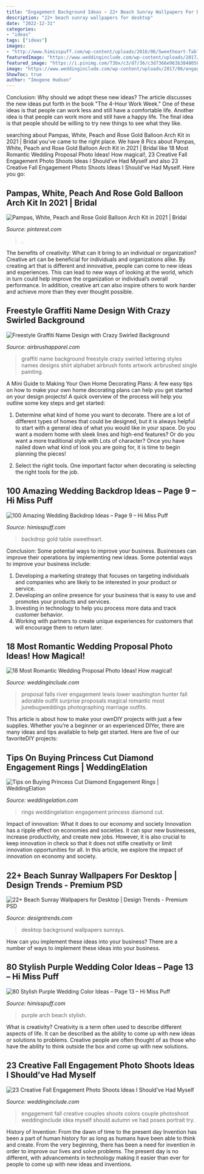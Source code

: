 ```yaml
---
title: "Engagement Background Ideas ~ 22+ Beach Sunray Wallpapers For Desktop"
description: "22+ beach sunray wallpapers for desktop"
date: "2022-12-31"
categories:
- "ideas"
tags: ["ideas"]
images:
- "http://www.himisspuff.com/wp-content/uploads/2016/06/Sweetheart-Table-Backdrop-with-Large-Gold-Calligraphy-Monogram.jpg"
featuredImage: "https://www.weddinginclude.com/wp-content/uploads/2017/06/engagement-photography-with-Great-colors.jpg"
featured_image: "https://i.pinimg.com/736x/c3/d7/36/c3d7366e963b3848058f208826f9429a.jpg"
image: "https://www.weddinginclude.com/wp-content/uploads/2017/06/engagement-photography-with-Great-colors.jpg"
ShowToc: true
author: "Imogene Hudson"
---
```



Conclusion: Why should we adopt these new ideas?
The article discusses the new ideas put forth in the book "The 4-Hour Work Week." One of these ideas is that people can work less and still have a comfortable life. Another idea is that people can work more and still have a happy life. The final idea is that people should be willing to try new things to see what they like.

	

		
searching about Pampas, White, Peach and Rose Gold Balloon Arch Kit in 2021 | Bridal you've came to the right place. We have 8 Pics about Pampas, White, Peach and Rose Gold Balloon Arch Kit in 2021 | Bridal like 18 Most Romantic Wedding Proposal Photo Ideas! How magical!, 23 Creative Fall Engagement Photo Shoots Ideas I Should’ve Had Myself and also 23 Creative Fall Engagement Photo Shoots Ideas I Should’ve Had Myself. Here you go:
		
    
## Pampas, White, Peach And Rose Gold Balloon Arch Kit In 2021 | Bridal

<img loading=lazy src="https://i.pinimg.com/736x/c3/d7/36/c3d7366e963b3848058f208826f9429a.jpg" onerror="this.onerror=null;this.src='https://tse3.mm.bing.net/th?id=OIP.sor1gyf7vlthB6ufhGlFnQHaLH&amp;pid=15.1';" alt="Pampas, White, Peach and Rose Gold Balloon Arch Kit in 2021 | Bridal">

_Source: pinterest.com_

>. 

	

The benefits of creativity: What can it bring to an individual or organization?
Creative art can be beneficial for individuals and organizations alike. By creating art that is different and innovative, people can come to new ideas and experiences. This can lead to new ways of looking at the world, which in turn could help improve the organization or individual’s overall performance. In addition, creative art can also inspire others to work harder and achieve more than they ever thought possible.

    
## Freestyle Graffiti Name Design With Crazy Swirled Background

<img loading=lazy src="https://cdn.shopify.com/s/files/1/1007/8672/products/Graffiti_swirled_name_t-shirt_grande.JPG?v=1454184158" onerror="this.onerror=null;this.src='https://tse4.mm.bing.net/th?id=OIP.dpTxIUuEtu-SX34sq7AQUQHaHL&amp;pid=15.1';" alt="Freestyle Graffiti Name Design with Crazy Swirled Background">

_Source: airbrushapparel.com_

>graffiti name background freestyle crazy swirled lettering styles names designs shirt alphabet airbrush fonts artwork airbrushed single painting. 

	

A Mini Guide to Making Your Own Home Decorating Plans:
A few easy tips on how to make your own home decorating plans can help you get started on your design projects! A quick overview of the process will help you outline some key steps and get started:
1. Determine what kind of home you want to decorate. There are a lot of different types of homes that could be designed, but it is always helpful to start with a general idea of what you would like in your space. Do you want a modern home with sleek lines and high-end features? Or do you want a more traditional style with Lots of character? Once you have nailed down what kind of look you are going for, it is time to begin planning the pieces!

2. Select the right tools. One important factor when decorating is selecting the right tools for the job.

    
## 100 Amazing Wedding Backdrop Ideas – Page 9 – Hi Miss Puff

<img loading=lazy src="http://www.himisspuff.com/wp-content/uploads/2016/06/Sweetheart-Table-Backdrop-with-Large-Gold-Calligraphy-Monogram.jpg" onerror="this.onerror=null;this.src='https://tse2.mm.bing.net/th?id=OIP.Zzz5_ylzV1nlinuyCC0_NAHaLF&amp;pid=15.1';" alt="100 Amazing Wedding Backdrop Ideas – Page 9 – Hi Miss Puff">

_Source: himisspuff.com_

>backdrop gold table sweetheart. 

	

Conclusion: Some potential ways to improve your business.
Businesses can improve their operations by implementing new ideas. Some potential ways to improve your business include:
1. Developing a marketing strategy that focuses on targeting individuals and companies who are likely to be interested in your product or service.
2. Developing an online presence for your business that is easy to use and promotes your products and services.
3. Investing in technology to help you process more data and track customer behavior.
4. Working with partners to create unique experiences for customers that will encourage them to return later.

    
## 18 Most Romantic Wedding Proposal Photo Ideas! How Magical!

<img loading=lazy src="http://www.weddinginclude.com/wp-content/uploads/2017/04/Adorable-Washington-Proposal-at-Lower-Lewis-River-Falls-by-J.M.Hunter-Photography.jpg" onerror="this.onerror=null;this.src='https://tse3.mm.bing.net/th?id=OIP.DV9fkycYpBhbabCkog_YfQHaLQ&amp;pid=15.1';" alt="18 Most Romantic Wedding Proposal Photo Ideas! How magical!">

_Source: weddinginclude.com_

>proposal falls river engagement lewis lower washington hunter fall adorable outfit surprise proposals magical romantic most junebugweddings photographing marriage outfits. 

	

This article is about how to make your ownDIY projects with just a few supplies. Whether you’re a beginner or an experienced DIYer, there are many ideas and tips available to help get started. Here are five of our favoriteDIY projects: 

    
## Tips On Buying Princess Cut Diamond Engagement Rings | WeddingElation

<img loading=lazy src="https://www.weddingelation.com/wp-content/uploads/2012/09/princess-cut-diamond-engagement-ring.jpg" onerror="this.onerror=null;this.src='https://tse4.mm.bing.net/th?id=OIP.bb9W_lJUmoE0zGuhf6T5bgHaHE&amp;pid=15.1';" alt="Tips on Buying Princess Cut Diamond Engagement Rings | WeddingElation">

_Source: weddingelation.com_

>rings weddingelation engagement princess diamond cut. 

	

Impact of innovation: What it does to our economy and society
Innovation has a ripple effect on economies and societies. It can spur new businesses, increase productivity, and create new jobs. However, it is also crucial to keep innovation in check so that it does not stifle creativity or limit innovation opportunities for all. In this article, we explore the impact of innovation on economy and society.

    
## 22+ Beach Sunray Wallpapers For Desktop | Design Trends - Premium PSD

<img loading=lazy src="https://images.designtrends.com/wp-content/uploads/2016/04/06051635/Sunset-Desktop-Background.jpg" onerror="this.onerror=null;this.src='https://tse1.mm.bing.net/th?id=OIP.U896g8q1tgZaTP4WMgvNQwHaEK&amp;pid=15.1';" alt="22+ Beach Sunray Wallpapers for Desktop | Design Trends - Premium PSD">

_Source: designtrends.com_

>desktop background wallpapers sunrays. 

	

How can you implement these ideas into your business?
There are a number of ways to implement these ideas into your business.

    
## 80 Stylish Purple Wedding Color Ideas – Page 13 – Hi Miss Puff

<img loading=lazy src="http://www.himisspuff.com/wp-content/uploads/2016/10/purple-beach-wedding-arch.jpg" onerror="this.onerror=null;this.src='https://tse1.mm.bing.net/th?id=OIP.xt--7bP0kd-ucsIaaEbIdQHaMS&amp;pid=15.1';" alt="80 Stylish Purple Wedding Color Ideas – Page 13 – Hi Miss Puff">

_Source: himisspuff.com_

>purple arch beach stylish. 

	

What is creativity?
Creativity is a term often used to describe different aspects of life. It can be described as the ability to come up with new ideas or solutions to problems. Creative people are often thought of as those who have the ability to think outside the box and come up with new solutions.

    
## 23 Creative Fall Engagement Photo Shoots Ideas I Should’ve Had Myself

<img loading=lazy src="https://www.weddinginclude.com/wp-content/uploads/2017/06/engagement-photography-with-Great-colors.jpg" onerror="this.onerror=null;this.src='https://tse3.mm.bing.net/th?id=OIP.8oC7_jh4joplOhx5PjO43gHaLJ&amp;pid=15.1';" alt="23 Creative Fall Engagement Photo Shoots Ideas I Should’ve Had Myself">

_Source: weddinginclude.com_

>engagement fall creative couples shoots colors couple photoshoot weddinginclude idea myself should autumn ve had poses portrait try. 

	

History of Invention: From the dawn of time to the present day
Invention has been a part of human history for as long as humans have been able to think and create. From the very beginning, there has been a need for invention in order to improve our lives and solve problems. The present day is no different, with advancements in technology making it easier than ever for people to come up with new ideas and inventions.

